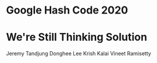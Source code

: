 # Google Hash Code 2020
# We're Still Thinking Solution

Jeremy Tandjung
Donghee Lee
Krish Kalai
Vineet Ramisetty

